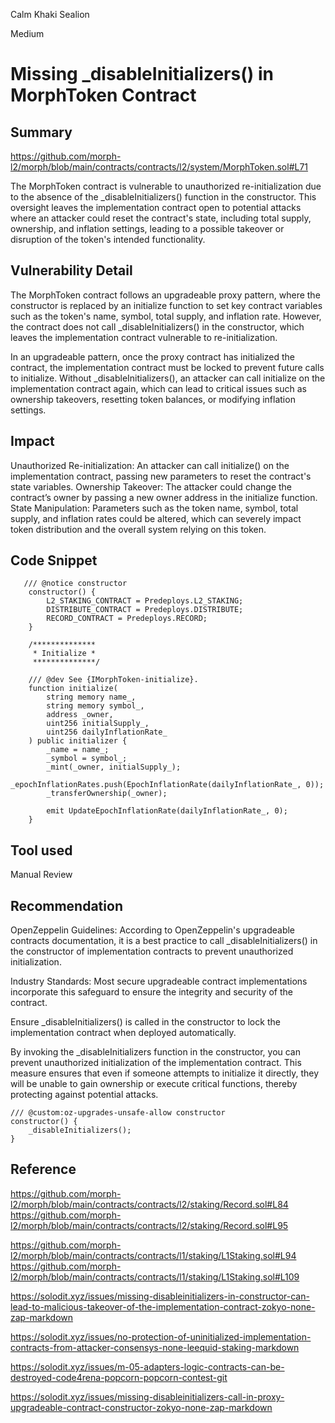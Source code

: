 Calm Khaki Sealion

Medium

# Missing _disableInitializers() in MorphToken Contract

## Summary

https://github.com/morph-l2/morph/blob/main/contracts/contracts/l2/system/MorphToken.sol#L71

The MorphToken contract is vulnerable to unauthorized re-initialization due to the absence of the _disableInitializers() function in the constructor. This oversight leaves the implementation contract open to potential attacks where an attacker could reset the contract's state, including total supply, ownership, and inflation settings, leading to a possible takeover or disruption of the token's intended functionality.

## Vulnerability Detail

The MorphToken contract follows an upgradeable proxy pattern, where the constructor is replaced by an initialize function to set key contract variables such as the token's name, symbol, total supply, and inflation rate. However, the contract does not call _disableInitializers() in the constructor, which leaves the implementation contract vulnerable to re-initialization.

In an upgradeable pattern, once the proxy contract has initialized the contract, the implementation contract must be locked to prevent future calls to initialize. Without _disableInitializers(), an attacker can call initialize on the implementation contract again, which can lead to critical issues such as ownership takeovers, resetting token balances, or modifying inflation settings.

## Impact

Unauthorized Re-initialization: An attacker can call initialize() on the implementation contract, passing new parameters to reset the contract's state variables.
Ownership Takeover: The attacker could change the contract’s owner by passing a new owner address in the initialize function.
State Manipulation: Parameters such as the token name, symbol, total supply, and inflation rates could be altered, which can severely impact token distribution and the overall system relying on this token.

## Code Snippet
```sol
   /// @notice constructor
    constructor() {
        L2_STAKING_CONTRACT = Predeploys.L2_STAKING;
        DISTRIBUTE_CONTRACT = Predeploys.DISTRIBUTE;
        RECORD_CONTRACT = Predeploys.RECORD;
    }

    /**************
     * Initialize *
     **************/

    /// @dev See {IMorphToken-initialize}.
    function initialize(
        string memory name_,
        string memory symbol_,
        address _owner,
        uint256 initialSupply_,
        uint256 dailyInflationRate_
    ) public initializer {
        _name = name_;
        _symbol = symbol_;
        _mint(_owner, initialSupply_);
        _epochInflationRates.push(EpochInflationRate(dailyInflationRate_, 0));
        _transferOwnership(_owner);

        emit UpdateEpochInflationRate(dailyInflationRate_, 0);
    }

```

## Tool used

Manual Review

## Recommendation

OpenZeppelin Guidelines: According to OpenZeppelin's upgradeable contracts documentation, it is a best practice to call _disableInitializers() in the constructor of implementation contracts to prevent unauthorized initialization.

Industry Standards: Most secure upgradeable contract implementations incorporate this safeguard to ensure the integrity and security of the contract.

Ensure _disableInitializers() is called in the constructor to lock the implementation contract when deployed automatically.

By invoking the _disableInitializers function in the constructor, you can prevent unauthorized initialization of the implementation contract. This measure ensures that even if someone attempts to initialize it directly, they will be unable to gain ownership or execute critical functions, thereby protecting against potential attacks.

```sol
/// @custom:oz-upgrades-unsafe-allow constructor
constructor() {
    _disableInitializers();
}

```

## Reference

https://github.com/morph-l2/morph/blob/main/contracts/contracts/l2/staking/Record.sol#L84
https://github.com/morph-l2/morph/blob/main/contracts/contracts/l2/staking/Record.sol#L95

https://github.com/morph-l2/morph/blob/main/contracts/contracts/l1/staking/L1Staking.sol#L94
https://github.com/morph-l2/morph/blob/main/contracts/contracts/l1/staking/L1Staking.sol#L109

https://solodit.xyz/issues/missing-disableinitializers-in-constructor-can-lead-to-malicious-takeover-of-the-implementation-contract-zokyo-none-zap-markdown

https://solodit.xyz/issues/no-protection-of-uninitialized-implementation-contracts-from-attacker-consensys-none-leequid-staking-markdown

https://solodit.xyz/issues/m-05-adapters-logic-contracts-can-be-destroyed-code4rena-popcorn-popcorn-contest-git

https://solodit.xyz/issues/missing-disableinitializers-call-in-proxy-upgradeable-contract-constructor-zokyo-none-zap-markdown